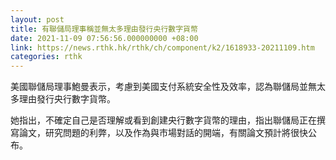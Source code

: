 ```yaml
---
layout: post
title: 有聯儲局理事稱並無太多理由發行央行數字貨幣
date: 2021-11-09 07:56:56.000000000 +08:00
link: https://news.rthk.hk/rthk/ch/component/k2/1618933-20211109.htm
categories: rthk
---
```


美國聯儲局理事鮑曼表示，考慮到美國支付系統安全性及效率，認為聯儲局並無太多理由發行央行數字貨幣。

她指出，不確定自己是否理解或看到創建央行數字貨幣的理由，指出聯儲局正在撰寫論文，研究問題的利弊，以及作為與市場對話的開端，有關論文預計將很快公布。

